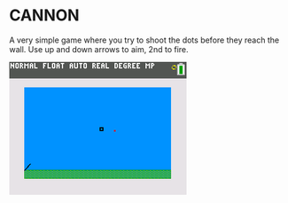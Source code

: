# CANNON

A very simple game where you try to shoot the dots before they reach the wall.
Use up and down arrows to aim, 2nd to fire.

![screenshot](CANNON.png)
